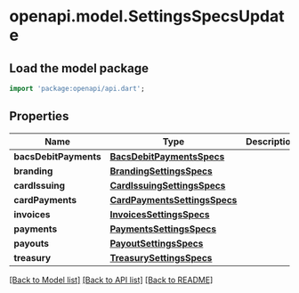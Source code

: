 # openapi.model.SettingsSpecsUpdate

## Load the model package
```dart
import 'package:openapi/api.dart';
```

## Properties
Name | Type | Description | Notes
------------ | ------------- | ------------- | -------------
**bacsDebitPayments** | [**BacsDebitPaymentsSpecs**](BacsDebitPaymentsSpecs.md) |  | [optional] 
**branding** | [**BrandingSettingsSpecs**](BrandingSettingsSpecs.md) |  | [optional] 
**cardIssuing** | [**CardIssuingSettingsSpecs**](CardIssuingSettingsSpecs.md) |  | [optional] 
**cardPayments** | [**CardPaymentsSettingsSpecs**](CardPaymentsSettingsSpecs.md) |  | [optional] 
**invoices** | [**InvoicesSettingsSpecs**](InvoicesSettingsSpecs.md) |  | [optional] 
**payments** | [**PaymentsSettingsSpecs**](PaymentsSettingsSpecs.md) |  | [optional] 
**payouts** | [**PayoutSettingsSpecs**](PayoutSettingsSpecs.md) |  | [optional] 
**treasury** | [**TreasurySettingsSpecs**](TreasurySettingsSpecs.md) |  | [optional] 

[[Back to Model list]](../README.md#documentation-for-models) [[Back to API list]](../README.md#documentation-for-api-endpoints) [[Back to README]](../README.md)


